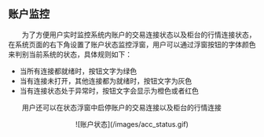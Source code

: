 ## 账户监控

&emsp;&emsp;为了方便用户实时监控系统内账户的交易连接状态以及柜台的行情连接状态，在系统页面的右下角设置了账户状态监控浮窗，用户可以通过浮窗按钮的字体颜色来判别当前系统的状态，具体规则如下：

- 当所有连接都就绪时，按钮文字为绿色
- 当有连接未打开，其他连接都为就绪时，按钮文字为灰色
- 当有连接状态处于异常时，按钮文字会显示为橙色或者红色

&emsp;&emsp;用户还可以在状态浮窗中启停账户的交易连接以及柜台的行情连接

<div align=center>![账户状态](/images/acc_status.gif)

